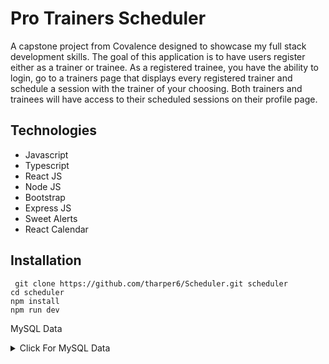 # Pro Trainers Scheduler
A capstone project from Covalence designed to showcase my full stack development skills. The goal of this application is to have users register either as a trainer or trainee. As a registered trainee, you have the ability to login, go to a trainers page that displays every registered trainer and schedule a session with the trainer of your choosing. Both trainers and trainees will have access to their scheduled sessions on their profile page.
## Technologies

 - Javascript
 - Typescript
 - React JS
 - Node JS
 - Bootstrap
 - Express JS
 - Sweet Alerts
 - React Calendar
 
 ## Installation
`` git clone https://github.com/tharper6/Scheduler.git scheduler``  
  ``cd scheduler``  
  ``npm install``  
  ``npm run dev``  
 
MySQL Data
<details>
  <summary>Click For MySQL Data</summary>


CREATE TABLE users (  
id INT AUTO_INCREMENT PRIMARY KEY,  
name VARCHAR (60) NOT NULL,  
email VARCHAR (60) NOT NULL,  
password VARCHAR (60) NOT NULL,  
sportid INT NULL,  
role VARCHAR (30) NULL DEFAULT 'admin',  
trainingrole VARCHAR (45) NOT NULL,  
avatar VARCHAR (80) NULL DEFAULT 'https://tinyurl.com/y4jh5uus',  
bio VARCHAR (1500) NULL,  
_created DATETIME DEFAULT CURRENT_TIMESTAMP  
);

create table sports (  
id INT AUTO_INCREMENT PRIMARY KEY,  
name VARCHAR (60) NOT NULL,  
_created DATETIME DEFAULT CURRENT_TIMESTAMP  
);  

create table sessions (  
id INT AUTO_INCREMENT PRIMARY KEY,  
name VARCHAR (60) NOT NULL,  
sportid INT NOT NULL,  
summary VARCHAR (2000) NULL,  
date DATETIME NOT NULL,  
trainerid INT NULL,  
traineeid INT NULL,  
time VARCHAR (60) NOT NULL,  
_created DATETIME DEFAULT CURRENT_TIMESTAMP  
);  

create table tokens (  
id INT AUTO_INCREMENT PRIMARY KEY,  
token TEXT NULL,  
userid int NOT NULL,  
_created DATETIME DEFAULT CURRENT_TIMESTAMP  
);  

ALTER TABLE users  
ADD CONSTRAINT fk_users_to_sports  
FOREIGN KEY (sportid)  
REFERENCES sports(id)  

ALTER TABLE tokens  
ADD CONSTRAINT fk_tokens_to_users  
FOREIGN KEY (userid)  
REFERENCES users(id)  

ALTER TABLE sessions  
ADD CONSTRAINT fk_sessions_to_sports  
FOREIGN KEY (sportid)  
REFERENCES sports(id)  
</details>
